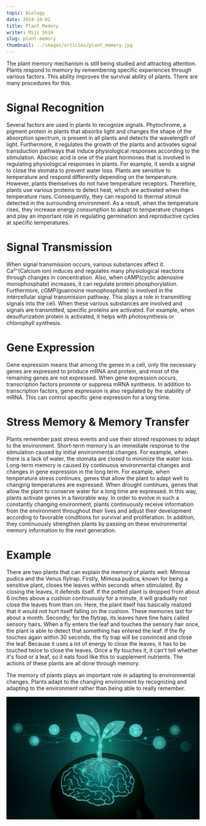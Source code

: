 ```yaml
---
topic: Biology
date: 2024-10-01
title: Plant Memory
writer: Miji Shim
slug: plant-memory
thumbnail: ../images/articles/plant_memory.jpg
---
```

The plant memory mechanism is still being studied and attracting attention. Plants respond to memory by remembering specific experiences through various factors. This ability improves the survival ability of plants. There are many procedures for this.

# Signal Recognition
Several factors are used in plants to recognize signals. Phytochrome, a pigment protein in plants that absorbs light and changes the shape of the absorption spectrum, is present in all plants and detects the wavelength of light. Furthermore, it regulates the growth of the plants and activates signal transduction pathways that induce physiological responses according to the stimulation. Abscisic acid is one of the plant hormones that is involved in regulating physiological responses in plants. For example, it sends a signal to close the stomata to prevent water loss. Plants are sensitive to temperature and respond differently depending on the temperature. However, plants themselves do not have temperature receptors. Therefore, plants use various proteins to detect heat, which are activated when the temperature rises. Consequently, they can respond to thermal stimuli detected in the surrounding environment. As a result, when the temperature rises, they increase energy consumption to adapt to temperature changes and play an important role in regulating germination and reproductive cycles at specific temperatures.

# Signal Transmission
When signal transmission occurs, various substances affect it.  Ca²⁺(Calcium ion) induces and regulates many physiological reactions through changes in concentration. Also, when cAMP(cyclic adenosine monophosphate) increases, it can regulate protein phosphorylation. Furthermore, cGMP(guanosine monophosphate) is involved in the intercellular signal transmission pathway. This plays a role in transmitting signals into the cell. When these various substances are involved and signals are transmitted, specific proteins are activated. For example, when desulfurization protein is activated, it helps with photosynthesis or chlorophyll synthesis.

# Gene Expression
Gene expression means that among the genes in a cell, only the necessary genes are expressed to produce mRNA and protein, and most of the remaining genes are not expressed. When gene expression occurs, transcription factors promote or suppress mRNA synthesis. In addition to transcription factors, gene expression is also regulated by the stability of mRNA. This can control specific gene expression for a long time.

# Stress Memory & Memory Transfer
Plants remember past stress events and use their stored responses to adapt to the environment. Short-term memory is an immediate response to the stimulation caused by initial environmental changes. For example, when there is a lack of water, the stomata are closed to minimize the water loss. Long-term memory is caused by continuous environmental changes and changes in gene expression in the long term. For example, when temperature stress continues, genes that allow the plant to adapt well to changing temperatures are expressed. When drought continues, genes that allow the plant to conserve water for a long time are expressed. In this way, plants activate genes in a favorable way. In order to evolve in such a constantly changing environment, plants continuously receive information from the environment throughout their lives and adjust their development according to favorable conditions for survival and proliferation. In addition, they continuously strengthen plants by passing on these environmental memory information to the next generation.

# Example
There are two plants that can explain the memory of plants well: Mimosa pudica and the Venus flytrap. Firstly, Mimosa pudica, known for being a sensitive plant, closes the leaves within seconds when stimulated. By closing the leaves, it defends itself. If the potted plant is dropped from about 6 inches above a cushion continuously for a minute, it will gradually not close the leaves from then on. Here, the plant itself has basically realized that it would not hurt itself falling on the cushion. These memories last for about a month. Secondly, for the flytrap, its leaves have fine hairs called sensory hairs. When a fly enters the leaf and touches the sensory hair once, the plant is able to detect that something has entered the leaf. If the fly touches again within 30 seconds, the fly trap will be convinced and close the leaf. Because it uses a lot of energy to close the leaves, it has to be touched twice to close the leaves. Once a fly touches it, it can't tell whether it's food or a leaf, so it eats food like this to supplement nutrients. The actions of these plants are all done through memory.

The memory of plants plays an important role in adapting to environmental changes. Plants adapt to the changing environment by recognizing and adapting to the environment rather than being able to really remember.

![Plant Memory](../images/articles/plant_memory.jpg)